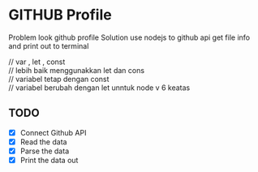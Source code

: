 # GITHUB Profile

Problem look github profile
Solution use nodejs to github api get file 
info and print out to terminal

// var , let , const  
// lebih baik menggunakkan let dan cons  
// variabel tetap dengan const  
// variabel berubah dengan let unntuk node v 6 keatas  

## TODO
- [x] Connect Github API
- [x] Read the data
- [x] Parse the data
- [x] Print the data out
